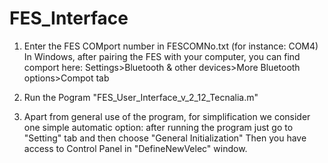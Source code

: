 # FES_Interface
1) Enter the FES COMport number in FESCOMNo.txt (for instance: COM4) 
 In Windows, after pairing the FES with your computer, you can find comport here:
 Settings>Bluetooth & other devices>More Bluetooth options>Compot tab

2) Run the Pogram "FES_User_Interface_v_2_12_Tecnalia.m"

3) Apart from general use of the program, for simplification we consider one simple automatic option:
after running the program just go to "Setting" tab and then choose "General Initialization" Then you have access to 
Control Panel in "DefineNewVelec" window. 
